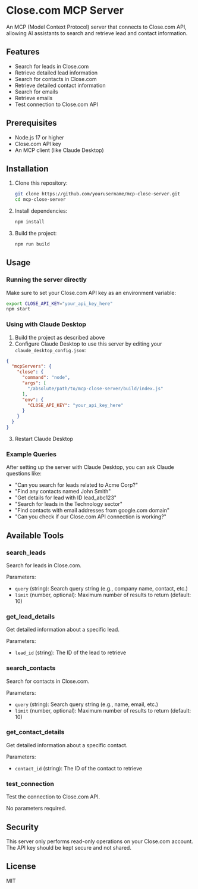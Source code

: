 # Close.com MCP Server

An MCP (Model Context Protocol) server that connects to Close.com API, allowing AI assistants to search and retrieve lead and contact information.

## Features

- Search for leads in Close.com
- Retrieve detailed lead information
- Search for contacts in Close.com
- Retrieve detailed contact information
- Search for emails
- Retrieve emails
- Test connection to Close.com API

## Prerequisites

- Node.js 17 or higher
- Close.com API key
- An MCP client (like Claude Desktop)

## Installation

1. Clone this repository:
   ```bash
   git clone https://github.com/yourusername/mcp-close-server.git
   cd mcp-close-server
   ```

2. Install dependencies:
   ```bash
   npm install
   ```

3. Build the project:
   ```bash
   npm run build
   ```

## Usage

### Running the server directly

Make sure to set your Close.com API key as an environment variable:

```bash
export CLOSE_API_KEY="your_api_key_here"
npm start
```

### Using with Claude Desktop

1. Build the project as described above
2. Configure Claude Desktop to use this server by editing your `claude_desktop_config.json`:

```json
{
  "mcpServers": {
    "close": {
      "command": "node",
      "args": [
        "/absolute/path/to/mcp-close-server/build/index.js"
      ],
      "env": {
        "CLOSE_API_KEY": "your_api_key_here"
      }
    }
  }
}
```

3. Restart Claude Desktop

### Example Queries

After setting up the server with Claude Desktop, you can ask Claude questions like:

- "Can you search for leads related to Acme Corp?"
- "Find any contacts named John Smith"
- "Get details for lead with ID lead_abc123"
- "Search for leads in the Technology sector"
- "Find contacts with email addresses from google.com domain"
- "Can you check if our Close.com API connection is working?"

## Available Tools

### search_leads

Search for leads in Close.com.

Parameters:
- `query` (string): Search query string (e.g., company name, contact, etc.)
- `limit` (number, optional): Maximum number of results to return (default: 10)

### get_lead_details

Get detailed information about a specific lead.

Parameters:
- `lead_id` (string): The ID of the lead to retrieve

### search_contacts

Search for contacts in Close.com.

Parameters:
- `query` (string): Search query string (e.g., name, email, etc.)
- `limit` (number, optional): Maximum number of results to return (default: 10)

### get_contact_details

Get detailed information about a specific contact.

Parameters:
- `contact_id` (string): The ID of the contact to retrieve

### test_connection

Test the connection to Close.com API.

No parameters required.

## Security

This server only performs read-only operations on your Close.com account. The API key should be kept secure and not shared.

## License

MIT

